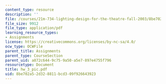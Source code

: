 ```yaml
---
content_type: resource
description: ''
file: /courses/21m-734-lighting-design-for-the-theatre-fall-2003/8be702a52d328811bcd309f926643923_hw_3_pic.pdf
file_size: 9912
file_type: application/pdf
learning_resource_types:
- Assignments
license: https://creativecommons.org/licenses/by-nc-sa/4.0/
ocw_type: OCWFile
parent_title: Assignments
parent_type: CourseSection
parent_uid: a872c644-9c75-9a50-a5e7-897e4755f796
resourcetype: Document
title: hw_3_pic.pdf
uid: 8be702a5-2d32-8811-bcd3-09f926643923
---
```

